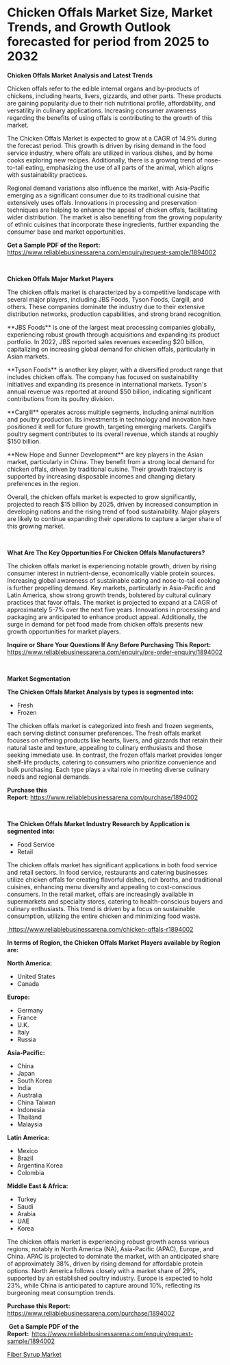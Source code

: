 <p><h1>Chicken Offals Market Size, Market Trends, and Growth Outlook forecasted for period from 2025 to 2032</h1></p><p><strong>Chicken Offals Market Analysis and Latest Trends</strong></p>
<p><p>Chicken offals refer to the edible internal organs and by-products of chickens, including hearts, livers, gizzards, and other parts. These products are gaining popularity due to their rich nutritional profile, affordability, and versatility in culinary applications. Increasing consumer awareness regarding the benefits of using offals is contributing to the growth of this market.</p><p>The Chicken Offals Market is expected to grow at a CAGR of 14.9% during the forecast period. This growth is driven by rising demand in the food service industry, where offals are utilized in various dishes, and by home cooks exploring new recipes. Additionally, there is a growing trend of nose-to-tail eating, emphasizing the use of all parts of the animal, which aligns with sustainability practices.</p><p>Regional demand variations also influence the market, with Asia-Pacific emerging as a significant consumer due to its traditional cuisine that extensively uses offals. Innovations in processing and preservation techniques are helping to enhance the appeal of chicken offals, facilitating wider distribution. The market is also benefiting from the growing popularity of ethnic cuisines that incorporate these ingredients, further expanding the consumer base and market opportunities.</p></p>
<p><strong>Get a Sample PDF of the Report:&nbsp;</strong> <a href="https://www.reliablebusinessarena.com/enquiry/request-sample/1894002?utm_campaign=3010&utm_medium=2&utm_source=Github&utm_content=ia&utm_term=07042025&utm_id=chicken-offals">https://www.reliablebusinessarena.com/enquiry/request-sample/1894002</a></p>
<p>&nbsp;</p>
<p><strong>Chicken Offals Major Market Players</strong></p>
<p><p>The chicken offals market is characterized by a competitive landscape with several major players, including JBS Foods, Tyson Foods, Cargill, and others. These companies dominate the industry due to their extensive distribution networks, production capabilities, and strong brand recognition.</p><p>**JBS Foods** is one of the largest meat processing companies globally, experiencing robust growth through acquisitions and expanding its product portfolio. In 2022, JBS reported sales revenues exceeding $20 billion, capitalizing on increasing global demand for chicken offals, particularly in Asian markets.</p><p>**Tyson Foods** is another key player, with a diversified product range that includes chicken offals. The company has focused on sustainability initiatives and expanding its presence in international markets. Tyson's annual revenue was reported at around $50 billion, indicating significant contributions from its poultry division.</p><p>**Cargill** operates across multiple segments, including animal nutrition and poultry production. Its investments in technology and innovation have positioned it well for future growth, targeting emerging markets. Cargill’s poultry segment contributes to its overall revenue, which stands at roughly $150 billion.</p><p>**New Hope and Sunner Development** are key players in the Asian market, particularly in China. They benefit from a strong local demand for chicken offals, driven by traditional cuisine. Their growth trajectory is supported by increasing disposable incomes and changing dietary preferences in the region.</p><p>Overall, the chicken offals market is expected to grow significantly, projected to reach $15 billion by 2025, driven by increased consumption in developing nations and the rising trend of food sustainability. Major players are likely to continue expanding their operations to capture a larger share of this growing market.</p></p>
<p>&nbsp;</p>
<p><strong>What Are The Key Opportunities For Chicken Offals Manufacturers?</strong></p>
<p><p>The chicken offals market is experiencing notable growth, driven by rising consumer interest in nutrient-dense, economically viable protein sources. Increasing global awareness of sustainable eating and nose-to-tail cooking is further propelling demand. Key markets, particularly in Asia-Pacific and Latin America, show strong growth trends, bolstered by cultural culinary practices that favor offals. The market is projected to expand at a CAGR of approximately 5-7% over the next five years. Innovations in processing and packaging are anticipated to enhance product appeal. Additionally, the surge in demand for pet food made from chicken offals presents new growth opportunities for market players.</p></p>
<p><strong>Inquire or Share Your Questions If Any Before Purchasing This Report:</strong> <a href="https://www.reliablebusinessarena.com/enquiry/pre-order-enquiry/1894002?utm_campaign=3010&utm_medium=2&utm_source=Github&utm_content=ia&utm_term=07042025&utm_id=chicken-offals">https://www.reliablebusinessarena.com/enquiry/pre-order-enquiry/1894002</a></p>
<p>&nbsp;</p>
<p><strong>Market Segmentation</strong></p>
<p><strong>The Chicken Offals Market Analysis by types is segmented into:</strong></p>
<p><ul><li>Fresh</li><li>Frozen</li></ul></p>
<p><p>The chicken offals market is categorized into fresh and frozen segments, each serving distinct consumer preferences. The fresh offals market focuses on offering products like hearts, livers, and gizzards that retain their natural taste and texture, appealing to culinary enthusiasts and those seeking immediate use. In contrast, the frozen offals market provides longer shelf-life products, catering to consumers who prioritize convenience and bulk purchasing. Each type plays a vital role in meeting diverse culinary needs and regional demands.</p></p>
<p><strong>Purchase this Report:&nbsp;</strong><a href="https://www.reliablebusinessarena.com/purchase/1894002?utm_campaign=3010&utm_medium=2&utm_source=Github&utm_content=ia&utm_term=07042025&utm_id=chicken-offals">https://www.reliablebusinessarena.com/purchase/1894002</a></p>
<p>&nbsp;</p>
<p><strong>The Chicken Offals Market Industry Research by Application is segmented into:</strong></p>
<p><ul><li>Food Service</li><li>Retail</li></ul></p>
<p><p>The chicken offals market has significant applications in both food service and retail sectors. In food service, restaurants and catering businesses utilize chicken offals for creating flavorful dishes, rich broths, and traditional cuisines, enhancing menu diversity and appealing to cost-conscious consumers. In the retail market, offals are increasingly available in supermarkets and specialty stores, catering to health-conscious buyers and culinary enthusiasts. This trend is driven by a focus on sustainable consumption, utilizing the entire chicken and minimizing food waste.</p></p>
<p><a href="https://www.reliablebusinessarena.com/chicken-offals-r1894002?utm_campaign=3010&utm_medium=2&utm_source=Github&utm_content=ia&utm_term=07042025&utm_id=chicken-offals">&nbsp;https://www.reliablebusinessarena.com/chicken-offals-r1894002</a></p>
<p><strong>In terms of Region, the Chicken Offals Market Players available by Region are:</strong></p>
<p>
    <p> <strong> North America: </strong>
        <ul>
            <li>United States</li>
            <li>Canada</li>
        </ul>
        </p> 
    <p> <strong> Europe: </strong>
        <ul>
            <li>Germany</li>
            <li>France</li>
            <li>U.K.</li>
            <li>Italy</li>
            <li>Russia</li>
        </ul>
        </p> 
    <p> <strong> Asia-Pacific: </strong>
        <ul>
            <li>China</li>
            <li>Japan</li>
            <li>South Korea</li>
            <li>India</li>
            <li>Australia</li>
            <li>China Taiwan</li>
            <li>Indonesia</li>
            <li>Thailand</li>
            <li>Malaysia</li>
        </ul>
        </p> 
    <p> <strong> Latin America: </strong>
        <ul>
            <li>Mexico</li>
            <li>Brazil</li>
            <li>Argentina Korea</li>
            <li>Colombia</li>
        </ul>
        </p> 
    <p> <strong> Middle East & Africa: </strong>
        <ul>
            <li>Turkey</li>
            <li>Saudi</li>
            <li>Arabia</li>
            <li>UAE</li>
            <li>Korea</li>
        </ul>
    </p>
    </p>
<p><p>The chicken offals market is experiencing robust growth across various regions, notably in North America (NA), Asia-Pacific (APAC), Europe, and China. APAC is projected to dominate the market, with an anticipated share of approximately 38%, driven by rising demand for affordable protein options. North America follows closely with a market share of 29%, supported by an established poultry industry. Europe is expected to hold 23%, while China is anticipated to capture around 10%, reflecting its burgeoning meat consumption trends.</p></p>
<p><strong>Purchase this Report: </strong><a href="https://www.reliablebusinessarena.com/purchase/1894002?utm_campaign=3010&utm_medium=2&utm_source=Github&utm_content=ia&utm_term=07042025&utm_id=chicken-offals">https://www.reliablebusinessarena.com/purchase/1894002</a></p>
<p>&nbsp;<strong>Get a Sample PDF of the Report:&nbsp;&nbsp;</strong><a href="https://www.reliablebusinessarena.com/enquiry/request-sample/1894002?utm_campaign=3010&utm_medium=2&utm_source=Github&utm_content=ia&utm_term=07042025&utm_id=chicken-offals">https://www.reliablebusinessarena.com/enquiry/request-sample/1894002</a></p>
<p><strong></strong></p>
<p><p><a href="https://github.com/xanaanenkaly/Market-Research-Report-List-1/blob/main/fiber-syrup-market.md?utm_campaign=3010&utm_medium=2&utm_source=Github&utm_content=ia&utm_term=07042025&utm_id=chicken-offals">Fiber Syrup Market</a></p></p>